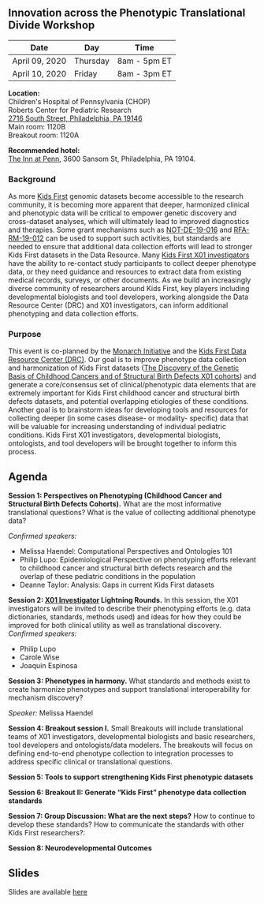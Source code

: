 ## Innovation across the Phenotypic Translational Divide Workshop

Date | Day | Time
-- | -- | --
April 09, 2020 | Thursday | 8am - 5pm ET  
April 10, 2020 | Friday | 8am - 3pm ET  

**Location:**   
Children's Hospital of Pennsylvania (CHOP)  
Roberts Center for Pediatric Research  
[2716 South Street, Philadelphia, PA 19146](https://www.google.com/maps/place/2716+South+St,+Philadelphia,+PA+19146/@39.945664,-75.1887371,17z/data=!3m1!4b1!4m5!3m4!1s0x89c6c643a00a67ef:0xd0156a32f0be7710!8m2!3d39.945664!4d-75.1865484)  
Main room: 1120B  
Breakout room: 1120A  

**Recommended hotel:**  
[The Inn at Penn](https://www3.hilton.com/en/hotels/pennsylvania/the-inn-at-penn-a-hilton-hotel-PHLIDHH/index.html?WT.mc_id=zlada0ww1hi2psh3ggl4advcty5dkt6multibr7_153669424_1003528&gclid=CjwKCAiA6vXwBRBKEiwAYE7iSxE7Sys9TshVmauM0SldKRli4EsqtZePORAmA2TkHZ8qJXevlEvJ1RoCSfIQAvD_BwE&gclsrc=aw.ds), 3600 Sansom St, Philadelphia, PA 19104.

### Background

As more [Kids First](https://kidsfirstdrc.org/) genomic datasets become accessible to the research community, it is becoming more apparent that deeper, harmonized clinical and phenotypic data will be critical to empower genetic discovery and cross-dataset analyses, which will ultimately lead to improved diagnostics and therapies. 
Some grant mechanisms such as [NOT-DE-19-016](https://grants.nih.gov/grants/guide/notice-files/NOT-DE-19-016.html) and [RFA-RM-19-012](https://grants.nih.gov/grants/guide/rfa-files/RFA-RM-19-012.html) can be used to support such activities, but standards are needed to ensure that additional data collection efforts will lead to stronger Kids First datasets in the Data Resource. Many [Kids First X01 investigators](https://commonfund.nih.gov/kidsfirst/x01projects) have the ability to re-contact study participants to collect deeper phenotype data, or they need guidance and resources to extract data from existing medical records, surveys, or other documents. As we build an increasingly diverse community of researchers around Kids First, key players including developmental biologists and tool developers, working alongside the Data Resource Center (DRC) and X01 investigators, can inform additional phenotyping and data collection efforts. 

### Purpose

This event is co-planned by the [Monarch Initiative](https://monarchinitiative.org/) and the [Kids First Data Resource Center (DRC)](https://kidsfirstdrc.org/). Our goal is to improve phenotype data collection and harmonization of Kids First datasets ([The Discovery of the Genetic Basis of Childhood Cancers and of Structural Birth Defects X01 cohorts](https://commonfund.nih.gov/kidsfirst/x01projects)) and generate a core/consensus set of clinical/phenotypic data elements that are extremely important for Kids First childhood cancer and structural birth defects datasets, and potential overlapping etiologies of these conditions. Another goal is to brainstorm ideas for developing tools and resources for collecting deeper (in some cases disease- or modality- specific) data that will be valuable for increasing understanding of individual pediatric conditions. Kids First X01 investigators, developmental biologists, ontologists, and tool developers will be brought together to inform this process.  

## Agenda

**Session 1: Perspectives on Phenotyping (Childhood Cancer and Structural Birth Defects Cohorts).** What are the most informative translational questions? What is the value of collecting additional phenotype data?  
  
_Confirmed speakers:_
- Melissa Haendel: Computational Perspectives and Ontologies 101
- Philip Lupo: Epidemiological Perspective on phenotyping efforts relevant to childhood cancer and structural birth defects research and the overlap of these pediatric conditions in the population
- Deanne Taylor: Analysis: Gaps in current Kids First datasets

**Session 2: [X01 Investigator](https://commonfund.nih.gov/kidsfirst/x01projects) Lightning Rounds.** In this session, the X01 investigators will be invited to describe their phenotyping efforts (e.g. data dictionaries, standards, methods used) and ideas for how they could be improved for both clinical utility as well as translational discovery.  
_Confirmed speakers:_  
 - Philip Lupo
 - Carole Wise
 - Joaquin Espinosa

**Session 3: Phenotypes in harmony.** What standards and methods exist to create harmonize phenotypes and support translational interoperability for mechanism discovery? 
  
_Speaker:_ Melissa Haendel

**Session 4: Breakout session I.** Small Breakouts will include translational teams of X01 investigators, developmental biologists and basic researchers, tool developers and ontologists/data modelers. The breakouts will focus on defining end-to-end phenotype collection to integration processes to address specific clinical or translational questions.

**Session 5: Tools to support strengthening Kids First phenotypic datasets**

**Session 6: Breakout II: Generate “Kids First” phenotype data collection standards**

**Session 7: Group Discussion: What are the next steps?** How to continue to develop these standards? How to communicate the standards with other Kids First researchers?:  

**Session 8: Neurodevelopmental Outcomes**

## Slides

Slides are available [here](https://docs.google.com/presentation/d/1rJh6IQcVoPbSHOzZpxq7rC4qkU-VDx4d9XMu0F0udYI/edit#slide=id.p)

